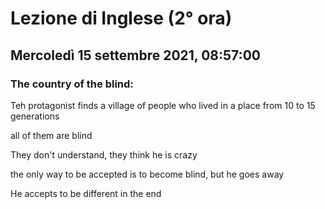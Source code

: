 # Lezione di Inglese (2° ora) 
## Mercoledì 15 settembre 2021, 08:57:00


### The country of the blind:
Teh protagonist finds a village of people who lived in a place from 10 to 15 generations

all  of them are blind

They don't understand, they think he is crazy

the only way to be accepted is to become blind, but he goes away

He accepts to be different in the end


<!--stackedit_data:
eyJoaXN0b3J5IjpbNTI0ODQ1Nzg5LDExMDQ5NTMwMTddfQ==
-->